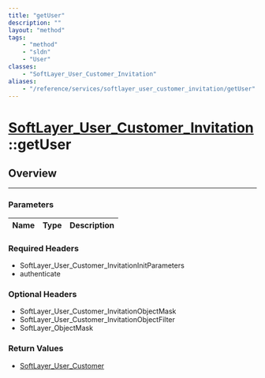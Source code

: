 ```yaml
---
title: "getUser"
description: ""
layout: "method"
tags:
    - "method"
    - "sldn"
    - "User"
classes:
    - "SoftLayer_User_Customer_Invitation"
aliases:
    - "/reference/services/softlayer_user_customer_invitation/getUser"
---
```

# [SoftLayer_User_Customer_Invitation](/reference/services/SoftLayer_User_Customer_Invitation)::getUser





## Overview 


-----

### Parameters 
|Name | Type | Description |
| --- | --- | --- |


### Required Headers
* SoftLayer_User_Customer_InvitationInitParameters
* authenticate


### Optional Headers
* SoftLayer_User_Customer_InvitationObjectMask
* SoftLayer_User_Customer_InvitationObjectFilter
* SoftLayer_ObjectMask

### Return Values
* <a href='/reference/datatypes/SoftLayer_User_Customer'>SoftLayer_User_Customer </a>




